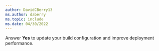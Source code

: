 ```yaml
---
author: DavidCBerry13
ms.author: daberry
ms.topic: include
ms.date: 04/30/2022
---
```

Answer **Yes** to update your build configuration and improve deployment performance.